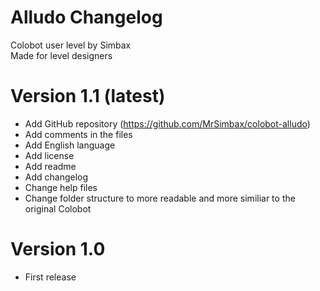 # Alludo Changelog #

Colobot user level by Simbax  
Made for level designers  

# Version 1.1 (latest) #

* Add GitHub repository (https://github.com/MrSimbax/colobot-alludo)
* Add comments in the files
* Add English language
* Add license
* Add readme
* Add changelog
* Change help files
* Change folder structure to more readable and more similiar to the original Colobot

# Version 1.0 #

* First release